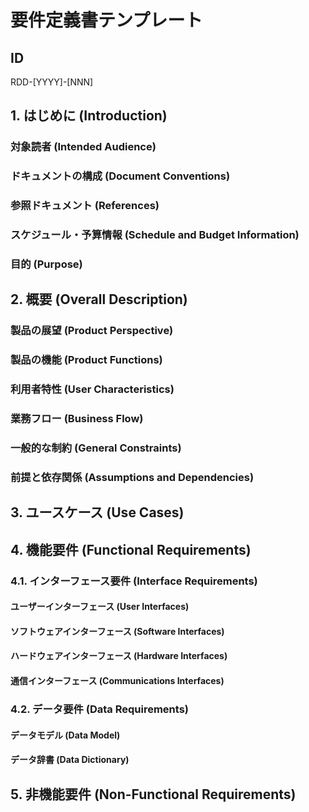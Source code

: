# 要件定義書テンプレート

## ID

RDD-[YYYY]-[NNN]

## 1. はじめに (Introduction)

### 対象読者 (Intended Audience)

<!-- このドキュメントの対象読者（例：開発者、テスター、プロジェクトマネージャー、ビジネスアナリスト、顧客など）を記述します。
     各読者がこのドキュメントから何を得るべきか、どのような知識レベルを前提としているかを明確にします。 -->

### ドキュメントの構成 (Document Conventions)

<!-- このドキュメントで使用される表記規則、用語、略語、図の凡例などを記述します。
     必要に応じて、参照すべき用語集やスタイルガイドへのリンクを含めます。 -->

### 参照ドキュメント (References)

<!-- このドキュメントの作成にあたり参照した、または関連する他のドキュメント（例：ビジネス要件定義書、システム設計書、関連標準、規制要件など）をリストします。
     各参照ドキュメントのタイトル、バージョン、日付、および入手先を記載します。 -->

### スケジュール・予算情報 (Schedule and Budget Information)

<!-- このプロジェクトの全体的なスケジュールと予算に関する概要情報（例：フェーズごとの期間、主要なマイルストーン、予算の概要など）を記述します。
     詳細な情報は別途管理されることを明記し、ここでは要件定義のコンテキストで関連する情報に限定します。 -->

### 目的 (Purpose)

<!-- ここに、この要件定義書が作成されるプロジェクトやシステムの目的、達成すべき目標を具体的に記述します。
    - プロジェクトの背景と動機
    - 解決すべき課題やビジネスニーズ
    - システム導入によって得られる期待効果や価値
    - ターゲットとするユーザーやビジネスプロセス
    - プロジェクトのスコープ（対象範囲）の概要
    などを明確に記載してください。 -->

## 2. 概要 (Overall Description)

### 製品の展望 (Product Perspective)

<!-- このシステムが、より大きなシステムの一部であるか、独立した製品であるかを記述します。
     もしより大きなシステムの一部であるならば、そのシステムとの関係性、インターフェース、依存関係などを明確にします。
     既存システムとの連携や、新規開発の場合はその位置づけを説明します。 -->

### 製品の機能 (Product Functions)

<!-- システムが提供する主要な機能の概要を、高レベルで記述します。
     詳細な機能要件は後続のセクションで記述するため、ここでは機能のカテゴリ分けや主要な機能群のリストに留めます。
     システムの全体像を把握できるように、機能間の関連性や優先順位についても触れることができます。 -->

### 利用者特性 (User Characteristics)

<!-- システムを利用する様々なユーザーの特性を記述します。
     例：ユーザーの役割、スキルレベル、経験、利用頻度、身体的特性など。
     ユーザーのニーズや行動パターンを理解することで、より適切なシステム設計に繋がります。
     ※詳細は `actor_template.md` を参照し、以下にアクターをリストしてください。
     例:
     - ACT-001 (顧客)
     - ACT-002 (管理者) -->

### 業務フロー (Business Flow)

<!-- システムがサポートする主要な業務プロセスやワークフローを記述します。
     業務の開始から終了までの流れ、関係するアクター、システムとのインタラクションなどを明確にします。
     図（Mermaid記法など）を用いて視覚的に表現することも推奨されます。
     ※詳細は `business_flow_template.md`
       を参照し、以下に業務フローをリストしてください。
     例:
     - BF-001 (商品購入フロー)
     - BF-002 (在庫管理フロー) -->

### 一般的な制約 (General Constraints)

<!-- システムの設計や実装に影響を与える可能性のある一般的な制約事項を記述します。
     例：規制要件、標準規格、ハードウェアの制約、ソフトウェアの制約、運用上の制約、セキュリティポリシー、パフォーマンス要件の概要など。
     これらの制約がシステムにどのような影響を与えるかを明確にします。 -->

### 前提と依存関係 (Assumptions and Dependencies)

<!-- この要件定義書が作成される上での前提条件と、プロジェクトの成功に影響を与える可能性のある依存関係を記述します。
     前提条件の例：特定の技術の利用、既存システムの安定稼働、特定の外部サービスの利用可能性など。
     依存関係の例：他チームからの成果物の提供、特定の法改正の有無など。
     これらの前提や依存関係が満たされない場合のリスクについても言及します。 -->

## 3. ユースケース (Use Cases)

<!-- システムの主要なユースケースをリストし、それぞれのユースケースがどのような機能を提供し、誰が利用するのかを明確にします。
     各ユースケースには、ID、名称、概要、アクター、事前条件、事後条件、基本的な流れ、代替の流れなどを記述します。
     ※詳細は `use_case_template.md`
       を参照し、以下にユースケースをリストしてください。
     例:
     - UC-001 (商品を購入する)
     - UC-002 (パスワードをリセットする) -->

## 4. 機能要件 (Functional Requirements)

<!-- システムが提供すべき具体的な機能要件を詳細に記述します。
     各機能要件は、一意のIDを持ち、明確で、検証可能であり、曖昧さがないように記述します。
     機能要件は、ユーザーがシステムに何を期待するかを明確にするものです。
     ※詳細は `functional_requirement_template.md`
       を参照し、以下に機能をリストしてください。
     例:
     - FR-001 (ユーザー登録機能)
     - FR-002 (商品検索機能) -->

### 4.1. インターフェース要件 (Interface Requirements)

#### ユーザーインターフェース (User Interfaces)

<!-- システムのユーザーインターフェースに関する要件を記述します。
     例：画面レイアウト、ナビゲーション、入力検証、エラーメッセージ、アクセシビリティなど。
     ユーザーがシステムとどのように対話するかを明確にします。
     ※詳細は `screen_template.md` を参照し、以下に画面をリストしてください。
     例:
     - SCR-001 (ログイン画面)
     - SCR-002 (商品一覧画面) -->

#### ソフトウェアインターフェース (Software Interfaces)

<!-- システムが外部のソフトウェアシステムとどのように連携するかに関する要件を記述します。
     例：API、データフォーマット、通信プロトコル、エラーハンドリング、認証・認可など。
     連携する外部システムの名称、目的、インターフェースの仕様を明確にします。 -->

#### ハードウェアインターフェース (Hardware Interfaces)

<!-- システムが外部のハードウェアデバイスとどのように連携するかに関する要件を記述します。
     例：プリンター、スキャナー、センサー、専用デバイスなど。
     連携するハードウェアの名称、目的、インターフェースの仕様を明確にします。 -->

#### 通信インターフェース (Communications Interfaces)

<!-- システムが利用する通信プロトコルやネットワークに関する要件を記述します。
     例：TCP/IP、HTTP/HTTPS、FTP、VPN、帯域幅、レイテンシなど。
     システムの通信要件と、それがパフォーマンスやセキュリティに与える影響を明確にします。 -->

### 4.2. データ要件 (Data Requirements)

#### データモデル (Data Model)

<!-- システムが扱うデータの構造と関係性を記述します。
     例：エンティティ、属性、リレーションシップ、データ型、制約など。
     概念データモデル、論理データモデル、物理データモデルのいずれか、または複数を記述します。
     ※詳細は `database_entity_template.md`
       を参照し、以下にエンティティをリストしてください。
     例:
     - ENT-001 (ユーザー)
     - ENT-002 (商品) -->

#### データ辞書 (Data Dictionary)

<!-- システム内で使用されるすべてのデータ要素の定義を記述します。
     例：データ要素名、データ型、長さ、許容値、説明、ビジネスルールなど。
     データの意味と利用方法を明確にし、一貫性を保ちます。 -->

## 5. 非機能要件 (Non-Functional Requirements)

<!-- システムが満たすべき非機能要件を記述します。
     これらはシステムの品質特性（例：性能、信頼性、可用性、保守性、セキュリティ、ユーザビリティ、拡張性など）に関する要件です。
     各非機能要件は、測定可能で検証可能な形で記述します。
     ※詳細は `non_functional_requirement_template.md`
       を参照し、以下に非機能要件をリストしてください。
     例:
     - NFR-001 (応答速度)
     - NFR-002 (データ保全性) -->

